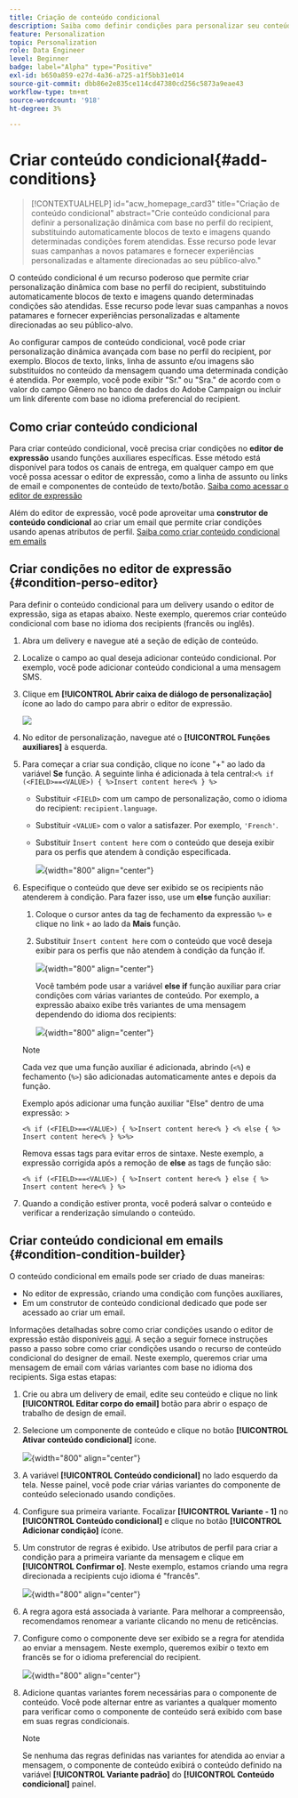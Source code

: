 ```yaml
---
title: Criação de conteúdo condicional
description: Saiba como definir condições para personalizar seu conteúdo na interface do Adobe Campaign Web
feature: Personalization
topic: Personalization
role: Data Engineer
level: Beginner
badge: label="Alpha" type="Positive"
exl-id: b650a859-e27d-4a36-a725-a1f5bb31e014
source-git-commit: dbb86e2e835ce114cd47380cd256c5873a9eae43
workflow-type: tm+mt
source-wordcount: '918'
ht-degree: 3%

---
```


# Criar conteúdo condicional{#add-conditions}

>[!CONTEXTUALHELP]
>id="acw_homepage_card3"
>title="Criação de conteúdo condicional"
>abstract="Crie conteúdo condicional para definir a personalização dinâmica com base no perfil do recipient, substituindo automaticamente blocos de texto e imagens quando determinadas condições forem atendidas. Esse recurso pode levar suas campanhas a novos patamares e fornecer experiências personalizadas e altamente direcionadas ao seu público-alvo."

O conteúdo condicional é um recurso poderoso que permite criar personalização dinâmica com base no perfil do recipient, substituindo automaticamente blocos de texto e imagens quando determinadas condições são atendidas. Esse recurso pode levar suas campanhas a novos patamares e fornecer experiências personalizadas e altamente direcionadas ao seu público-alvo.

Ao configurar campos de conteúdo condicional, você pode criar personalização dinâmica avançada com base no perfil do recipient, por exemplo. Blocos de texto, links, linha de assunto e/ou imagens são substituídos no conteúdo da mensagem quando uma determinada condição é atendida. Por exemplo, você pode exibir &quot;Sr.&quot; ou &quot;Sra.&quot; de acordo com o valor do campo Gênero no banco de dados do Adobe Campaign ou incluir um link diferente com base no idioma preferencial do recipient.

## Como criar conteúdo condicional

Para criar conteúdo condicional, você precisa criar condições no **editor de expressão** usando funções auxiliares específicas. Esse método está disponível para todos os canais de entrega, em qualquer campo em que você possa acessar o editor de expressão, como a linha de assunto ou links de email e componentes de conteúdo de texto/botão. [Saiba como acessar o editor de expressão](gs-personalization.md/#access)

Além do editor de expressão, você pode aproveitar uma **construtor de conteúdo condicional** ao criar um email que permite criar condições usando apenas atributos de perfil. [Saiba como criar conteúdo condicional em emails](#condition-condition-builder)

## Criar condições no editor de expressão {#condition-perso-editor}

Para definir o conteúdo condicional para um delivery usando o editor de expressão, siga as etapas abaixo. Neste exemplo, queremos criar conteúdo condicional com base no idioma dos recipients (francês ou inglês).

1. Abra um delivery e navegue até a seção de edição de conteúdo.

1. Localize o campo ao qual deseja adicionar conteúdo condicional. Por exemplo, você pode adicionar conteúdo condicional a uma mensagem SMS.

1. Clique em **[!UICONTROL Abrir caixa de diálogo de personalização]** ícone ao lado do campo para abrir o editor de expressão.

   ![](assets/open-perso-editor-sms.png)

1. No editor de personalização, navegue até o **[!UICONTROL Funções auxiliares]** à esquerda.

1. Para começar a criar sua condição, clique no ícone &quot;+&quot; ao lado da variável **Se** função. A seguinte linha é adicionada à tela central:`<% if (<FIELD>==<VALUE>) { %>Insert content here<% } %>`

   * Substituir `<FIELD>` com um campo de personalização, como o idioma do recipient: `recipient.language`.
   * Substituir `<VALUE>` com o valor a satisfazer. Por exemplo, `'French'`.
   * Substituir `Ìnsert content here` com o conteúdo que deseja exibir para os perfis que atendem à condição especificada.

     ![](assets/condition-sample1.png){width="800" align="center"}

1. Especifique o conteúdo que deve ser exibido se os recipients não atenderem à condição. Para fazer isso, use um **else** função auxiliar:

   1. Coloque o cursor antes da tag de fechamento da expressão `%>` e clique no link `+` ao lado da **Mais** função.

   1. Substituir `Ìnsert content here` com o conteúdo que você deseja exibir para os perfis que não atendem à condição da função if.

      ![](assets/condition-sample2.png){width="800" align="center"}

      Você também pode usar a variável **else if** função auxiliar para criar condições com várias variantes de conteúdo. Por exemplo, a expressão abaixo exibe três variantes de uma mensagem dependendo do idioma dos recipients:

      ![](assets/condition-sample3.png){width="800" align="center"}

   >[!NOTE]
   >
   >Cada vez que uma função auxiliar é adicionada, abrindo (`<%`) e fechamento (`%>`) são adicionadas automaticamente antes e depois da função.
   >
   >Exemplo após adicionar uma função auxiliar &quot;Else&quot; dentro de uma expressão: >
   >
   >`<% if (<FIELD>==<VALUE>) { %>Insert content here<% } <% else { %> Insert content here<% } %>%>`
   >
   >Remova essas tags para evitar erros de sintaxe. Neste exemplo, a expressão corrigida após a remoção de **else** as tags de função são:
   >
   >`<% if (<FIELD>==<VALUE>) { %>Insert content here<% } else { %> Insert content here<% } %>`

1. Quando a condição estiver pronta, você poderá salvar o conteúdo e verificar a renderização simulando o conteúdo.

## Criar conteúdo condicional em emails {#condition-condition-builder}

O conteúdo condicional em emails pode ser criado de duas maneiras:
* No editor de expressão, criando uma condição com funções auxiliares,
* Em um construtor de conteúdo condicional dedicado que pode ser acessado ao criar um email.

Informações detalhadas sobre como criar condições usando o editor de expressão estão disponíveis [aqui](#condition-perso-editor). A seção a seguir fornece instruções passo a passo sobre como criar condições usando o recurso de conteúdo condicional do designer de email. Neste exemplo, queremos criar uma mensagem de email com várias variantes com base no idioma dos recipients. Siga estas etapas:

1. Crie ou abra um delivery de email, edite seu conteúdo e clique no link **[!UICONTROL Editar corpo do email]** botão para abrir o espaço de trabalho de design de email.

1. Selecione um componente de conteúdo e clique no botão **[!UICONTROL Ativar conteúdo condicional]** ícone.

   ![](assets/condition-email-enable.png){width="800" align="center"}

1. A variável **[!UICONTROL Conteúdo condicional]** no lado esquerdo da tela. Nesse painel, você pode criar várias variantes do componente de conteúdo selecionado usando condições.

1. Configure sua primeira variante. Focalizar **[!UICONTROL Variante - 1]** no **[!UICONTROL Conteúdo condicional]** e clique no botão **[!UICONTROL Adicionar condição]** ícone.

1. Um construtor de regras é exibido. Use atributos de perfil para criar a condição para a primeira variante da mensagem e clique em **[!UICONTROL Confirmar o]**. Neste exemplo, estamos criando uma regra direcionada a recipients cujo idioma é &quot;francês&quot;.

   ![](assets/condition-email-rule.png){width="800" align="center"}

1. A regra agora está associada à variante. Para melhorar a compreensão, recomendamos renomear a variante clicando no menu de reticências.

1. Configure como o componente deve ser exibido se a regra for atendida ao enviar a mensagem. Neste exemplo, queremos exibir o texto em francês se for o idioma preferencial do recipient.

   ![](assets/condition-email-variant1.png){width="800" align="center"}

1. Adicione quantas variantes forem necessárias para o componente de conteúdo. Você pode alternar entre as variantes a qualquer momento para verificar como o componente de conteúdo será exibido com base em suas regras condicionais.

   >[!NOTE]
   >Se nenhuma das regras definidas nas variantes for atendida ao enviar a mensagem, o componente de conteúdo exibirá o conteúdo definido na variável **[!UICONTROL Variante padrão]** do **[!UICONTROL Conteúdo condicional]** painel.
